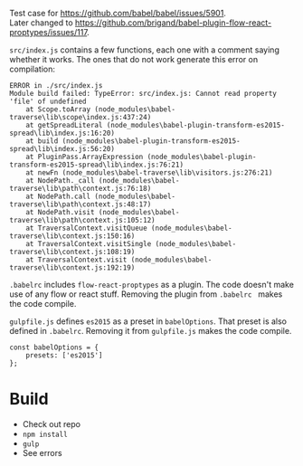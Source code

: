 Test case for https://github.com/babel/babel/issues/5901. <br/>
Later changed to https://github.com/brigand/babel-plugin-flow-react-proptypes/issues/117.

`src/index.js` contains a few functions, each one with a comment saying whether it works. The ones that do not work generate this error  on compilation:
```
ERROR in ./src/index.js
Module build failed: TypeError: src/index.js: Cannot read property 'file' of undefined
    at Scope.toArray (node_modules\babel-traverse\lib\scope\index.js:437:24)
    at getSpreadLiteral (node_modules\babel-plugin-transform-es2015-spread\lib\index.js:16:20)
    at build (node_modules\babel-plugin-transform-es2015-spread\lib\index.js:56:20)
    at PluginPass.ArrayExpression (node_modules\babel-plugin-transform-es2015-spread\lib\index.js:76:21)
    at newFn (node_modules\babel-traverse\lib\visitors.js:276:21)
    at NodePath._call (node_modules\babel-traverse\lib\path\context.js:76:18)
    at NodePath.call (node_modules\babel-traverse\lib\path\context.js:48:17)
    at NodePath.visit (node_modules\babel-traverse\lib\path\context.js:105:12)
    at TraversalContext.visitQueue (node_modules\babel-traverse\lib\context.js:150:16)
    at TraversalContext.visitSingle (node_modules\babel-traverse\lib\context.js:108:19)
    at TraversalContext.visit (node_modules\babel-traverse\lib\context.js:192:19)
```

`.babelrc` includes `flow-react-proptypes` as a plugin. The code doesn't make use of any flow or react stuff. Removing the plugin from `.babelrc ` makes the code compile.

`gulpfile.js` defines `es2015` as a preset in `babelOptions`. That preset is also defined in `.babelrc`. Removing it from `gulpfile.js` makes the code compile.
```
const babelOptions = {
	presets: ['es2015']
};
```

# Build
* Check out repo
* `npm install`
* `gulp`
* See errors
